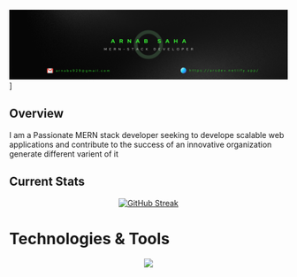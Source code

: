 
![LinkedIn Banner](./images/github-banner.png "GitHub Banner")]


## Overview
I am a Passionate MERN stack developer seeking to
develope scalable web
applications and contribute to the success
of an innovative organization
generate different varient of it

## Current Stats
<p align="center">
<a href="https://git.io/streak-stats"><img src="https://streak-stats.demolab.com?user=ArnabTo&theme=soft-green&hide_border=true&border_radius=6&card_width=500" alt="GitHub Streak" /></a>
</p>


# Technologies & Tools
<p align="center">
  <a href="https://skillicons.dev">
    <img src="https://skillicons.dev/icons?i=react,express,firebase,js,mongodb,netlify,nodejs,tailwind,bootstrap,vite" />
  </a>
</p>